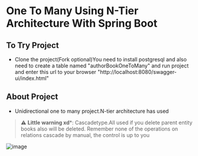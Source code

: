 # One To Many Using N-Tier Architecture With Spring Boot 
## To Try Project
- Clone the project(Fork optional)You need to install postgresql and also need to create a table named "authorBookOneToMany" and run project and enter this url to
your browser "http://localhost:8080/swagger-ui/index.html"

## About Project
- Unidirectional one to many project.N-tier architecture has used 
> :warning: **Little warning xd***: Cascadetype.All used if you delete parent entity books also will be deleted.
Remember none of the operations on relations cascade by manual, the control is up to you

![image](https://user-images.githubusercontent.com/96066271/209255161-963994fe-f9ae-45b0-a910-0f374b8d7836.png)


